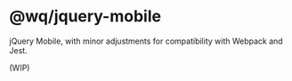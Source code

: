 @wq/jquery-mobile
======================

jQuery Mobile, with minor adjustments for compatibility with Webpack and Jest.

(WIP)
